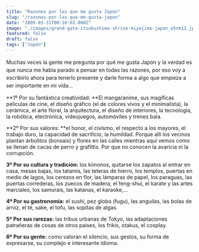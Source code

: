 ```yaml
---
title: "Razones por las que me gusta Japón"
slug: "/razones-por-las-que-me-gusta-japon"
date: "2009-03-31T00:10:02.000Z"
image: "./images/grand-gate-itsukushima-shrine-miyajima-japan_a5nm12.jpg"
featured: false
draft: false
tags: ["Japón"]
---
```



<span style="line-height: 1.5;">Muchas veces la gente me pregunta por qué me gusta Japón y la verdad es que nunca me había parado a pensar en todas las razones, por eso voy a escribirlo ahora para tenerlo presente y darle forma a algo que empieza a ser importante en mi vida…</span>

**1º Por su fantástica creatividad: **El manga/anime, sus magíficas películas de cine, el diseño gráfico (el de colores vivos y el minimalista), la cerámica, el arte floral, la arquitectura, el diseño de interiores, la tecnología, la robótica, electrónica, videojuegos, automóviles y trenes bala.

**2º Por sus valores: **el honor, el civismo, el respecto a los mayores, el trabajo duro, la capacidad de sacrificio, la humildad. Porque allí los vecinos plantan árbolitos (bonsais) y flores en las calles mientras aquí vemos como se llenan de cacas de perro y grafittis. Por que no conocen la avaricia ni la corrupción.

**3º Por su cultura y tradición:** los kimonos, quitarse los zapatos al entrar en casa, mesas bajas, los tatamis, las teteras de hierro, los templos, puertas en medio de lagos, los cerezos en flor, las lámparas de papel, los paraguas, las puertas correderas, los zuecos de madera, el feng-shui, el karate y las artes marciales, los samurais, las katanas, el karaoke,…

**4º Por su gastronomía:** el sushi, pez globo (fugu), las anguilas, las bolas de arroz, el té, sake, el tofu, las sopitas de algas.

**5º Por sus rarezas:** las tribus urbanas de Tokyo, las adaptaciones patrañeras de cosas de otros paises, los frikis, otakus, el cosplay.

**6º Por su gente:** como valoran el silencio, sus gestos, su forma de expresarse, su complejo e interesante idioma.



